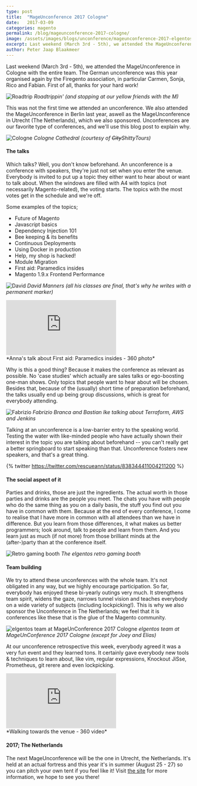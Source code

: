 ```yaml
---
type: post
title:  "MageUnconference 2017 Cologne"
date:   2017-03-09
categories: magento
permalink: /blog/mageunconference-2017-cologne/
image: /assets/images/blogs/unconference/mageunconference-2017-elgentos-team.jpg
excerpt: Last weekend (March 3rd - 5th), we attended the MageUnconference in Cologne with the entire team, and boy was it fun!
author: Peter Jaap Blaakmeer
---
```


Last weekend (March 3rd - 5th), we attended the MageUnconference in Cologne with the entire team. The German unconference was this year organised again by the Firegento association, in particular Carmen, Sonja, Rico and Fabian. First of all, thanks for your hard work!

![Roadtrip](../../assets/images/blogs/unconference/roadtrip.jpg "Roadtrip")
*Roadtrippin' (and stopping at our yellow friends with the M)*

This was not the first time we attended an unconference. We also attended the MageUnconference in Berlin last year, aswell as the MageUnconference in Utrecht (The Netherlands), which we also sponsored. Unconferences are our favorite type of conferences, and we'll use this blog post to explain why.

![Cologne](../../assets/images/blogs/unconference/cologne.jpg "Cologne")
*Cologne Cathedral (courtesy of ~~City~~ShittyTours)*

#### The talks
Which talks? Well, you don't know beforehand. An unconference is a conference with speakers, they're just not set when you enter the venue. Everybody is invited to put up a topic they either want to hear about or want to talk about. When the windows are filled with A4 with topics (not necessarily Magento-related), the voting starts. The topics with the most votes get in the schedule and we're off.

Some examples of the topics;
- Future of Magento
- Javascript basics
- Dependency Injection 101
- Bee keeping & its benefits
- Continuous Deployments
- Using Docker in production
- Help, my shop is hacked!
- Module Migration
- First aid: Paramedics insides
- Magento 1.9.x Frontend Performance

![David](../../assets/images/blogs/unconference/david.jpg "David")
*David Manners (all his classes are final, that's why he writes with a permanent marker)*

<div class="video-wrapper">
<iframe src="https://gallery.giroptic.com/play/udtleqMhLoD4I?full" frameborder="0" allowfullscreen></iframe>
</div>
*Anna's talk about First aid: Paramedics insides - 360 photo*

Why is this a good thing? Because it makes the conference as relevant as possible. No 'case studies' which actually are sales talks or ego-boosting one-man shows. Only topics that people want to hear about will be chosen. Besides that, because of the (usually) short time of preparation beforehand, the talks usually end up being group discussions, which is great for everybody attending.

![Fabrizio](../../assets/images/blogs/unconference/fabrizio.jpg "Fabrizio")
*Fabrizio Branca and Bastian Ike talking about Terraform, AWS and Jenkins*

Talking at an unconference is a low-barrier entry to the speaking world. Testing the water with like-minded people who have actually shown their interest in the topic you are talking about beforehand -- you can't really get a better springboard to start speaking than that. Unconference fosters new speakers, and that's a great thing.

{% twitter https://twitter.com/rescueann/status/838344411004211200 %}

#### The social aspect of it
Parties and drinks, those are just the ingredients. The actual worth in those parties and drinks are the people you meet. The chats you have with people who do the same thing as you on a daily basis, the stuff you find out you have in common with them. Because at the end of every conference, I come to realise that I have more in common with all attendees than we have in difference. But you learn from those differences, it what makes us better programmers; look around, talk to people and learn from them. And you learn just as much (if not more) from those brilliant minds at the (after-)party than at the conference itself.

![Retro gaming booth](../../assets/images/blogs/unconference/retro.jpg "Retro gaming booth")
*The elgentos retro gaming booth*

#### Team building
We try to attend these unconferences with the whole team. It's not obligated in any way, but we highly encourage participation. So far, everybody has enjoyed these bi-yearly outings very much. It strengthens team spirit, widens the gaze, narrows tunnel vision and teaches everybody on a wide variety of subjects (including lockpicking!). This is why we also sponsor the Unconference in The Netherlands; we feel that it is conferences like these that is the glue of the Magento community.

![elgentos team at MageUnConference 2017 Cologne](../../assets/images/blogs/unconference/mageunconference-2017-elgentos-team.jpg "elgentos team at MageUnConference 2017 Cologne")
*elgentos team at MageUnConference 2017 Cologne (except for Joey and Elias)*

At our unconference retrospective this week, everybody agreed it was a very fun event and they learned tons. It certainly gave everybody new tools & techniques to learn about, like vim, regular expressions, Knockout JiSse, Prometheus, git rerere and even lockpicking.

<div class="video-wrapper">
<iframe src="https://gallery.giroptic.com/play/dULyL3SpTn5i8?full" frameborder="0" allowfullscreen></iframe>
</div>
*Walking towards the venue - 360 video*

#### 2017; The Netherlands
The next MageUnconference will be the one in Utrecht, the Netherlands. It's held at an actual fortress and this year it's in summer (August 25 - 27) so you can pitch your own tent if you feel like it! Visit [the site](http://nl.mageuc.org/) for more information, we hope to see you there!